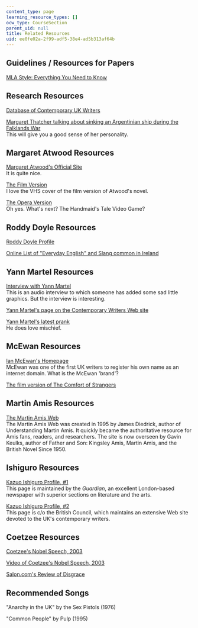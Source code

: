 ```yaml
---
content_type: page
learning_resource_types: []
ocw_type: CourseSection
parent_uid: null
title: Related Resources
uid: ee0fe02a-2f99-adf5-38e4-ad5b313af64b
---
```


Guidelines / Resources for Papers
---------------------------------

[MLA Style: Everything You Need to Know](http://owl.english.purdue.edu/owl/resource/557/01/)

Research Resources
------------------

[Database of Contemporary UK Writers](http://www.contemporarywriters.com/)

[Margaret Thatcher talking about sinking an Argentinian ship during the Falklands War](http://www.youtube.com/watch?v=1aZdAyHVjzQ)  
This will give you a good sense of her personality.

Margaret Atwood Resources
-------------------------

[Margaret Atwood's Official Site](http://www.owtoad.com/)  
It is quite nice.

[The Film Version](http://www.imdb.com/title/tt0099731/)  
I love the VHS cover of the film version of Atwood's novel.

[The Opera Version](http://books.guardian.co.uk/review/story/0,12084,918465,00.html)  
Oh yes. What's next? The Handmaid's Tale Video Game?

Roddy Doyle Resources
---------------------

[Roddy Doyle Profile](http://books.guardian.co.uk/authors/author/0,,-60,00.html)

[Online List of "Everyday English" and Slang common in Ireland](http://www.irishslang.co.za/)

Yann Martel Resources
---------------------

[Interview with Yann Martel](http://www.youtube.com/watch?v=aJYS9SQn1LA)  
This is an audio interview to which someone has added some sad little graphics. But the interview is interesting.

[Yann Martel's page on the Contemporary Writers Web site](http://www.contemporarywriters.com/authors/?p=auth03A14L010512634824)

[Yann Martel's latest prank](http://www.whatisstephenharperreading.ca/)  
He does love mischief.

McEwan Resources
----------------

[Ian McEwan's Homepage](http://www.ianmcewan.com/)  
McEwan was one of the first UK writers to register his own name as an internet domain. What is the McEwan 'brand'?

[The film version of The Comfort of Strangers](http://imdb.com/title/tt0099292/)

Martin Amis Resources
---------------------

[The Martin Amis Web](http://www.martinamisweb.com/)  
The Martin Amis Web was created in 1995 by James Diedrick, author of Understanding Martin Amis. It quickly became the authoritative resource for Amis fans, readers, and researchers. The site is now overseen by Gavin Keulks, author of Father and Son: Kingsley Amis, Martin Amis, and the British Novel Since 1950.

Ishiguro Resources
------------------

[Kazuo Ishiguro Profile, #1](http://books.guardian.co.uk/authors/author/0,5917,-217,00.html)  
This page is maintained by the _Guardian_, an excellent London-based newspaper with superior sections on literature and the arts.

[Kazuo Ishiguro Profile, #2](http://www.contemporarywriters.com/authors/?p=auth52)  
This page is c/o the British Council, which maintains an extensive Web site devoted to the UK's contemporary writers.

Coetzee Resources
-----------------

[Coetzee's Nobel Speech, 2003](http://nobelprize.org/nobel_prizes/literature/laureates/2003/coetzee-lecture-e.html)

[Video of Coetzee's Nobel Speech, 2003](http://nobelprize.org/nobel_prizes/literature/laureates/2003/coetzee-lecture.html)

[Salon.com's Review of Disgrace](https://www.salon.com/1999/11/05/coetzee/)

Recommended Songs
-----------------

"Anarchy in the UK" by the Sex Pistols (1976)

"Common People" by Pulp (1995)